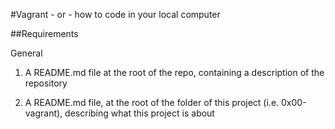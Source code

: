 #Vagrant - or - how to code in your local computer

##Requirements

General

1. A README.md file at the root of the repo, containing a description of the repository

2. A README.md file, at the root of the folder of this project (i.e. 0x00-vagrant), describing what this project is about
